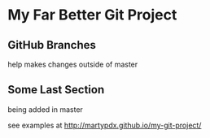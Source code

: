 # My Far Better Git Project

## GitHub Branches
help makes changes outside of master

## Some Last Section
being added in master

see examples at http://martypdx.github.io/my-git-project/

